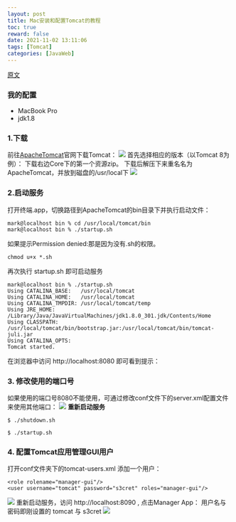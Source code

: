 ```yaml
---
layout: post
title: Mac安装和配置Tomcat的教程
toc: true
reward: false
date: 2021-11-02 13:11:06
tags: [Tomcat]
categories: [JavaWeb]
---
```

[原文](https://blog.csdn.net/dongzhensong/article/details/87807378)
### 我的配置
* MacBook Pro
* jdk1.8
### 1.下载
前往[ApacheTomcat](https://tomcat.apache.org/download-80.cgi)官网下载Tomcat：
![](https://img-blog.csdnimg.cn/20190220165426253.png?x-oss-process=image/watermark,type_ZmFuZ3poZW5naGVpdGk,shadow_10,text_aHR0cHM6Ly9ibG9nLmNzZG4ubmV0L2Rvbmd6aGVuc29uZw==,size_16,color_FFFFFF,t_70)
首先选择相应的版本（以Tomcat 8为例）：
下载右边Core下的第一个资源zip。
下载后解压下来重名名为ApacheTomcat，并放到磁盘的/usr/local下
![](https://img-blog.csdnimg.cn/20190220165752464.png?x-oss-process=image/watermark,type_ZmFuZ3poZW5naGVpdGk,shadow_10,text_aHR0cHM6Ly9ibG9nLmNzZG4ubmV0L2Rvbmd6aGVuc29uZw==,size_16,color_FFFFFF,t_70)
<!-- more -->
### 2.启动服务
打开终端.app，切换路径到ApacheTomcat的bin目录下并执行启动文件：
```
mark@localhost bin % cd /usr/local/tomcat/bin
mark@localhost bin % ./startup.sh 
```
如果提示Permission denied:那是因为没有.sh的权限。
```
chmod u+x *.sh
```
再次执行 startup.sh 即可启动服务
```
mark@localhost bin % ./startup.sh 
Using CATALINA_BASE:   /usr/local/tomcat
Using CATALINA_HOME:   /usr/local/tomcat
Using CATALINA_TMPDIR: /usr/local/tomcat/temp
Using JRE_HOME:        /Library/Java/JavaVirtualMachines/jdk1.8.0_301.jdk/Contents/Home
Using CLASSPATH:       /usr/local/tomcat/bin/bootstrap.jar:/usr/local/tomcat/bin/tomcat-juli.jar
Using CATALINA_OPTS:   
Tomcat started.
```
在浏览器中访问 http://localhost:8080 即可看到提示：
### 3. 修改使用的端口号
如果使用的端口号8080不能使用，可通过修改conf文件下的server.xml配置文件来使用其他端口：
![](https://img-blog.csdnimg.cn/20190220171236981.png?x-oss-process=image/watermark,type_ZmFuZ3poZW5naGVpdGk,shadow_10,text_aHR0cHM6Ly9ibG9nLmNzZG4ubmV0L2Rvbmd6aGVuc29uZw==,size_16,color_FFFFFF,t_70)
**重新启动服务**
```
$ ./shutdown.sh

$ ./startup.sh
```
### 4. 配置Tomcat应用管理GUI用户
打开conf文件夹下的tomcat-users.xml 添加一个用户：
```
<role rolename="manager-gui"/>
<user username="tomcat" password="s3cret" roles="manager-gui"/>
```
![](https://img-blog.csdnimg.cn/20190220174027195.png?x-oss-process=image/watermark,type_ZmFuZ3poZW5naGVpdGk,shadow_10,text_aHR0cHM6Ly9ibG9nLmNzZG4ubmV0L2Rvbmd6aGVuc29uZw==,size_16,color_FFFFFF,t_70)
重新启动服务，访问 http://localhost:8090 , 点击Manager App：
用户名与密码即刚设置的 tomcat 与 s3cret
![](https://img-blog.csdnimg.cn/20190220174431882.png?x-oss-process=image/watermark,type_ZmFuZ3poZW5naGVpdGk,shadow_10,text_aHR0cHM6Ly9ibG9nLmNzZG4ubmV0L2Rvbmd6aGVuc29uZw==,size_16,color_FFFFFF,t_70)